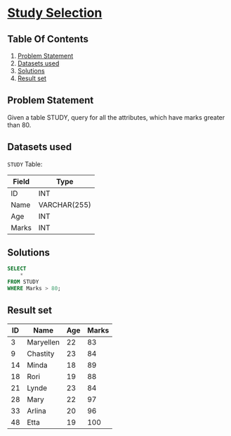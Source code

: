 # [Study Selection](https://www.interviewbit.com/problems/study-selection/)

## Table Of Contents
1. [Problem Statement]()
2. [Datasets used]()
3. [Solutions]()
4. [Result set]()

## Problem Statement

Given a table STUDY, query for all the attributes, which have marks greater than 80.

## Datasets used

```STUDY``` Table:

| Field | Type         |
| ----- | ------------ |
| ID    | INT          |
| Name  | VARCHAR(255) |
| Age   | INT          |
| Marks | INT          |

## Solutions

```sql
SELECT
    *
FROM STUDY
WHERE Marks > 80;
```

## Result set

| **ID** | **Name**  | **Age** | **Marks** |
| ------ | --------- | ------- | --------- |
| 3      | Maryellen | 22      | 83        |
| 9      | Chastity  | 23      | 84        |
| 14     | Minda     | 18      | 89        |
| 18     | Rori      | 19      | 88        |
| 21     | Lynde     | 23      | 84        |
| 28     | Mary      | 22      | 97        |
| 33     | Arlina    | 20      | 96        |
| 48     | Etta      | 19      | 100       |